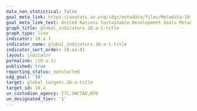 ```yaml
---
data_non_statistical: false
goal_meta_link: https://unstats.un.org/sdgs/metadata/files/Metadata-10-0A-01.pdf
goal_meta_link_text: United Nations Sustainable Development Goals Metadata (pdf 564kB)
graph_title: global_indicators.10-a-1-title
graph_type: line
indicator: 10.a.1
indicator_name: global_indicators.10-a-1-title
indicator_sort_order: 10-aa-01
layout: indicator
permalink: /10-a-1/
published: true
reporting_status: notstarted
sdg_goal: '10'
target: global_targets.10-a-title
target_id: 10.a
un_custodian_agency: ITC,UNCTAD,WTO
un_designated_tier: '1'
---
```

